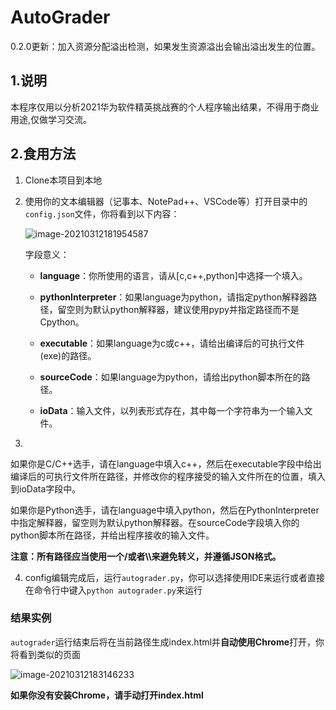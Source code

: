 # AutoGrader

0.2.0更新：加入资源分配溢出检测，如果发生资源溢出会输出溢出发生的位置。

## 1.说明

本程序仅用以分析2021华为软件精英挑战赛的个人程序输出结果，不得用于商业用途,仅做学习交流。

## 2.食用方法

1. Clone本项目到本地

2. 使用你的文本编辑器（记事本、NotePad++、VSCode等）打开目录中的`config.json`文件，你将看到以下内容：

   ![image-20210312181954587](https://i.loli.net/2021/03/12/mXF7TYlkGe2LxUK.png)

   字段意义：

   - **language**：你所使用的语言，请从[c,c++,python]中选择一个填入。

   - **pythonInterpreter**：如果language为python，请指定python解释器路径，留空则为默认python解释器，建议使用pypy并指定路径而不是Cpython。

   - **executable**：如果language为c或c++，请给出编译后的可执行文件(exe)的路径。

   - **sourceCode**：如果language为python，请给出python脚本所在的路径。

   - **ioData**：输入文件，以列表形式存在，其中每一个字符串为一个输入文件。

3.  

   如果你是C/C++选手，请在language中填入c++，然后在executable字段中给出编译后的可执行文件所在路径，并修改你的程序接受的输入文件所在的位置，填入到ioData字段中。

   如果你是Python选手，请在language中填入python，然后在PythonInterpreter中指定解释器，留空则为默认python解释器。在sourceCode字段填入你的python脚本所在路径，并给出程序接收的输入文件。

   **注意：所有路径应当使用一个/或者\\\来避免转义，并遵循JSON格式。**

4. config编辑完成后，运行`autograder.py`，你可以选择使用IDE来运行或者直接在命令行中键入`python autograder.py`来运行

### 结果实例

`autograder`运行结束后将在当前路径生成index.html并**自动使用Chrome**打开，你将看到类似的页面

![image-20210312183146233](https://i.loli.net/2021/03/12/mNEybVLHolw1Mqd.png)

**如果你没有安装Chrome，请手动打开index.html**